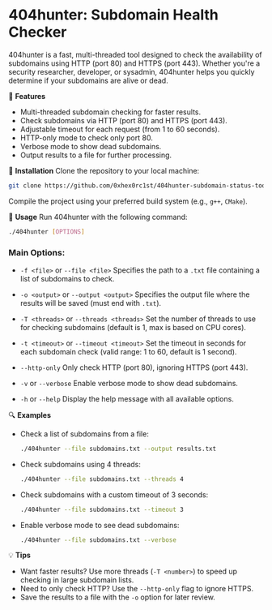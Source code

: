 # 404hunter: Subdomain Health Checker

404hunter is a fast, multi-threaded tool designed to check the availability of subdomains using HTTP (port 80) and HTTPS (port 443).
Whether you're a security researcher, developer, or sysadmin, 404hunter helps you quickly determine if your subdomains are alive or dead.

🚀 **Features**
- Multi-threaded subdomain checking for faster results.
- Check subdomains via HTTP (port 80) and HTTPS (port 443).
- Adjustable timeout for each request (from 1 to 60 seconds).
- HTTP-only mode to check only port 80.
- Verbose mode to show dead subdomains.
- Output results to a file for further processing.

🔧 **Installation**
Clone the repository to your local machine:

```bash
git clone https://github.com/0xhex0rc1st/404hunter-subdomain-status-tool.git
````

Compile the project using your preferred build system (e.g., `g++`, `CMake`).

🧾 **Usage**
Run 404hunter with the following command:

```bash
./404hunter [OPTIONS]
```

### Main Options:

* `-f <file>` or `--file <file>`
  Specifies the path to a `.txt` file containing a list of subdomains to check.

* `-o <output>` or `--output <output>`
  Specifies the output file where the results will be saved (must end with `.txt`).

* `-T <threads>` or `--threads <threads>`
  Set the number of threads to use for checking subdomains (default is 1, max is based on CPU cores).

* `-t <timeout>` or `--timeout <timeout>`
  Set the timeout in seconds for each subdomain check (valid range: 1 to 60, default is 1 second).

* `--http-only`
  Only check HTTP (port 80), ignoring HTTPS (port 443).

* `-v` or `--verbose`
  Enable verbose mode to show dead subdomains.

* `-h` or `--help`
  Display the help message with all available options.

🔍 **Examples**

* Check a list of subdomains from a file:

  ```bash
  ./404hunter --file subdomains.txt --output results.txt
  ```

* Check subdomains using 4 threads:

  ```bash
  ./404hunter --file subdomains.txt --threads 4
  ```

* Check subdomains with a custom timeout of 3 seconds:

  ```bash
  ./404hunter --file subdomains.txt --timeout 3
  ```

* Enable verbose mode to see dead subdomains:

  ```bash
  ./404hunter --file subdomains.txt --verbose
  ```

💡 **Tips**

* Want faster results? Use more threads (`-T <number>`) to speed up checking in large subdomain lists.
* Need to only check HTTP? Use the `--http-only` flag to ignore HTTPS.
* Save the results to a file with the `-o` option for later review.
